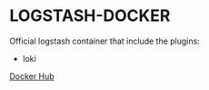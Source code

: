 # LOGSTASH-DOCKER

Official logstash container that include the plugins:
* loki

[Docker Hub](https://hub.docker.com/r/nivg1992/logstash-docker)
